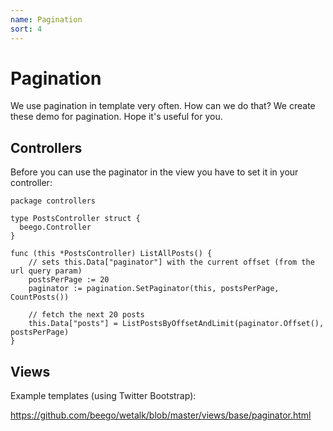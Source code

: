 ```yaml
---
name: Pagination 
sort: 4
---
```


# Pagination

We use pagination in template very often. How can we do that?
We create these demo for pagination. Hope it's useful for you.

## Controllers

Before you can use the paginator in the view you have to set it in your controller:

    package controllers

    type PostsController struct {
      beego.Controller
    }
    
    func (this *PostsController) ListAllPosts() {
        // sets this.Data["paginator"] with the current offset (from the url query param)
        postsPerPage := 20
      	paginator := pagination.SetPaginator(this, postsPerPage, CountPosts())

        // fetch the next 20 posts
        this.Data["posts"] = ListPostsByOffsetAndLimit(paginator.Offset(), postsPerPage)
    }

## Views

Example templates (using Twitter Bootstrap):

https://github.com/beego/wetalk/blob/master/views/base/paginator.html
